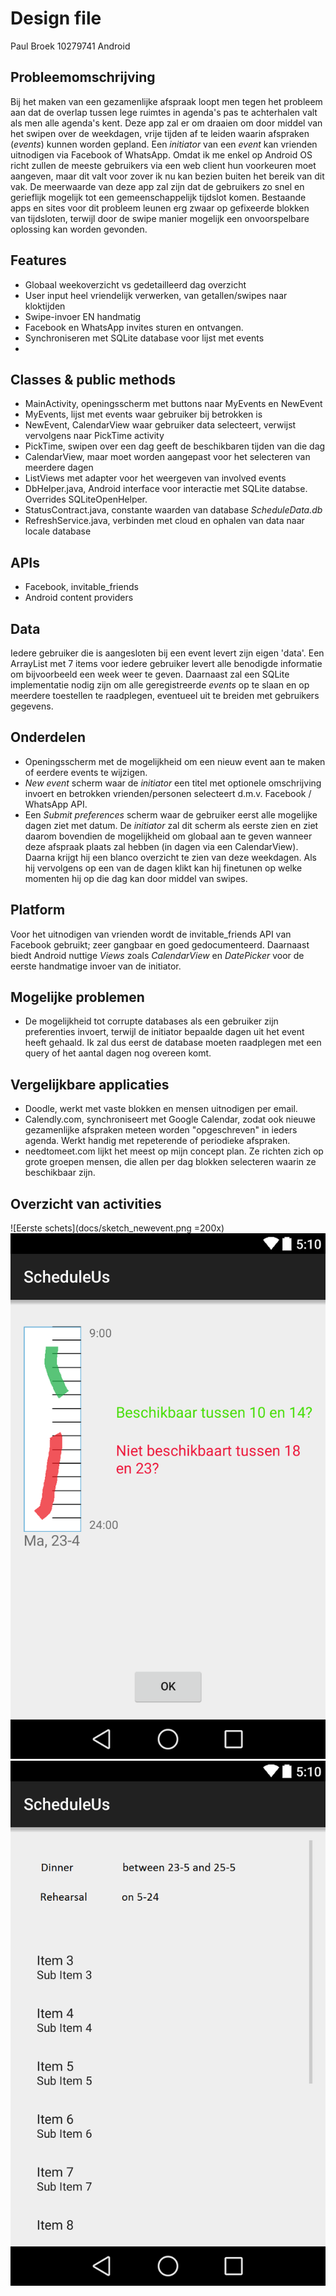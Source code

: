 # Design file
Paul Broek
10279741
Android

Probleemomschrijving
------------
Bij het maken van een gezamenlijke afspraak loopt men tegen het probleem aan dat de overlap tussen lege ruimtes in agenda's pas te achterhalen valt als men alle agenda's kent. Deze app zal er om draaien om door middel van het swipen over de weekdagen, vrije tijden af te leiden waarin afspraken (*events*) kunnen worden gepland. Een *initiator* van een *event* kan vrienden uitnodigen via Facebook of WhatsApp. Omdat ik me enkel op Android OS richt zullen de meeste gebruikers via een web client hun voorkeuren moet aangeven, maar dit valt voor zover ik nu kan bezien buiten het bereik van dit vak. De meerwaarde van deze app zal zijn dat de gebruikers zo snel en gerieflijk mogelijk tot een gemeenschappelijk tijdslot komen. Bestaande apps en sites voor dit probleem leunen erg zwaar op gefixeerde blokken van tijdsloten, terwijl door de swipe manier mogelijk een onvoorspelbare oplossing kan worden gevonden. 

Features
------------
* Globaal weekoverzicht vs gedetailleerd dag overzicht
* User input heel vriendelijk verwerken, van getallen/swipes naar kloktijden
* Swipe-invoer EN handmatig
* Facebook en WhatsApp invites sturen en ontvangen.
* Synchroniseren met SQLite database voor lijst met events
* 

Classes & public methods
--------------------
* MainActivity, openingsscherm met buttons naar MyEvents en NewEvent
* MyEvents, lijst met events waar gebruiker bij betrokken is
* NewEvent, CalendarView waar gebruiker data selecteert, verwijst vervolgens naar PickTime activity
* PickTime, swipen over een dag geeft de beschikbaren tijden van die dag
* CalendarView, maar moet worden aangepast voor het selecteren van meerdere dagen
* ListViews met adapter voor het weergeven van involved events
* DbHelper.java, Android interface voor interactie met SQLite databse. Overrides SQLiteOpenHelper.
* StatusContract.java, constante waarden van database *ScheduleData.db*
* RefreshService.java, verbinden met cloud en ophalen van data naar locale database

APIs
-----------------
* Facebook, invitable_friends
* Android content providers

Data
-------------
Iedere gebruiker die is aangesloten bij een event levert zijn eigen 'data'. Een ArrayList<Day> met 7 items voor iedere gebruiker levert alle benodigde informatie om bijvoorbeeld een week weer te geven. Daarnaast zal een SQLite implementatie nodig zijn om alle geregistreerde *events* op te slaan en op meerdere toestellen te raadplegen, eventueel uit te breiden met gebruikers gegevens.

Onderdelen
------------
* Openingsscherm met de mogelijkheid om een nieuw event aan te maken of eerdere events te wijzigen.
* *New event* scherm waar de *initiator* een titel met optionele omschrijving invoert en betrokken vrienden/personen selecteert d.m.v. Facebook / WhatsApp API.
* Een *Submit preferences* scherm waar de gebruiker eerst alle mogelijke dagen ziet met datum. De *initiator* zal dit scherm als eerste zien en ziet daarom bovendien de mogelijkheid om globaal aan te geven wanneer deze afspraak plaats zal hebben (in dagen via een CalendarView). Daarna krijgt hij een blanco overzicht te zien van deze weekdagen. Als hij vervolgens op een van de dagen klikt kan hij finetunen op welke momenten hij op die dag kan door middel van swipes.

Platform
-------------
Voor het uitnodigen van vrienden wordt de invitable_friends API van Facebook gebruikt; zeer gangbaar en goed gedocumenteerd. Daarnaast biedt Android nuttige *Views* zoals *CalendarView* en *DatePicker* voor de eerste handmatige invoer van de initiator. 

Mogelijke problemen
-------------
* De mogelijkheid tot corrupte databases als een gebruiker zijn preferenties invoert, terwijl de initiator bepaalde dagen uit het event heeft gehaald. Ik zal dus eerst de database moeten raadplegen met een query of het aantal dagen nog overeen komt.

Vergelijkbare applicaties
-------------
* Doodle, werkt met vaste blokken en mensen uitnodigen per email. 
* Calendly.com, synchroniseert met Google Calendar, zodat ook nieuwe gezamenlijke afspraken meteen worden "opgeschreven" in ieders agenda. Werkt handig met repeterende of periodieke afspraken. 
* needtomeet.com lijkt het meest op mijn concept plan. Ze richten zich op grote groepen mensen, die allen per dag blokken selecteren waarin ze beschikbaar zijn.

Overzicht van activities
---------------
![Eerste schets](docs/sketch_newevent.png =200x)
![Eerste schets](docs/sketch2.png)
![Eerste schets](docs/sketch_events.png)
